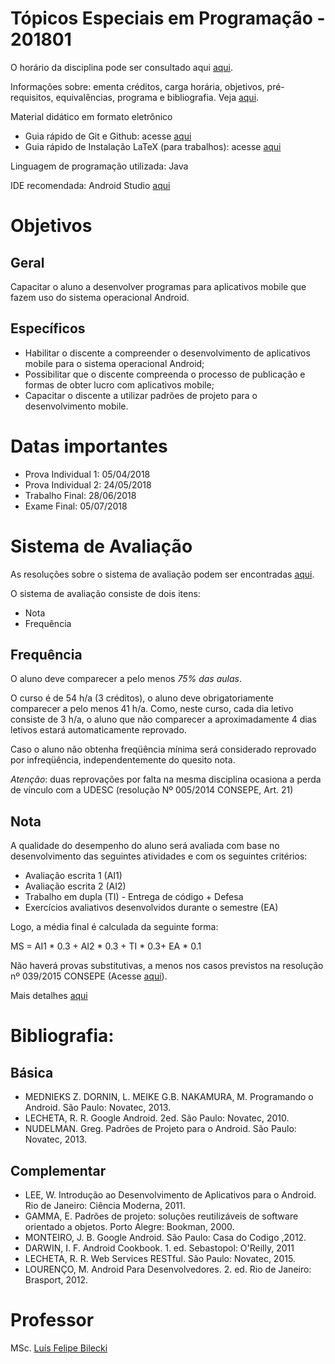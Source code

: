 # Tópicos Especiais em Programação - 201801

O horário da disciplina pode ser consultado aqui [aqui](http://www.ceplan.udesc.br/arquivos/id_submenu/768/horario_2018_1.pdf).

Informações sobre: ementa créditos, carga horária, objetivos, pré-requisitos, equivalências, programa e bibliografia. Veja [aqui](http://www.ceplan.udesc.br/?id=757).

Material didático em formato eletrônico
- Guia rápido de Git e Github: acesse [aqui](https://tableless.com.br/tudo-que-voce-queria-saber-sobre-git-e-github-mas-tinha-vergonha-de-perguntar/)
- Guia rápido de Instalação LaTeX (para trabalhos): acesse [aqui](http://www.ceplan.udesc.br/arquivos/id_submenu/499/instalacao_miktex_texstudio_w.pdf)

Linguagem de programação utilizada: Java

IDE recomendada: Android Studio [aqui](https://developer.android.com/studio/index.html?hl=pt-br)

# Objetivos
## Geral 

Capacitar o aluno a desenvolver programas para aplicativos mobile que fazem uso do sistema operacional Android.

## Específicos

- Habilitar o discente a compreender o desenvolvimento de aplicativos mobile para o sistema operacional Android;
- Possibilitar que o discente compreenda o processo de publicação e formas de obter lucro com aplicativos mobile;
- Capacitar o discente a utilizar padrões de projeto para o desenvolvimento mobile.

# Datas importantes
- Prova Individual 1: 05/04/2018
- Prova Individual 2: 24/05/2018
- Trabalho Final: 28/06/2018
- Exame Final: 05/07/2018

# Sistema de Avaliação

As resoluções sobre o sistema de avaliação podem ser encontradas [aqui](http://www.ceplan.udesc.br/?id=168).

O sistema de avaliação consiste de dois itens:
- Nota
- Frequência

## Frequência 

O aluno deve comparecer a pelo menos *75% das aulas*.

O curso é de 54 h/a (3 créditos), o aluno deve obrigatoriamente comparecer a pelo menos 41 h/a. Como, neste curso, cada dia letivo consiste de 3 h/a, o aluno que não comparecer a aproximadamente 4 dias letivos estará automaticamente reprovado.

Caso o aluno não obtenha freqüência mínima será considerado reprovado por infreqüência, independentemente do quesito nota. 

*Atenção*: duas reprovações por falta na mesma disciplina ocasiona a perda de vínculo com a UDESC  (resolução Nº 005/2014 CONSEPE, Art. 21) 

## Nota

A qualidade do desempenho do aluno será avaliada com base no desenvolvimento das seguintes atividades e com os seguintes critérios:

- Avaliação escrita 1 (AI1)
- Avaliação escrita 2 (AI2)
- Trabalho em dupla (TI) - Entrega de código + Defesa
- Exercícios avaliativos desenvolvidos durante o semestre (EA)

Logo, a média final é calculada da seguinte forma:

MS = AI1 * 0.3 + AI2 * 0.3 + TI * 0.3+ EA * 0.1

Não haverá provas substitutivas, a menos nos casos previstos na resolução nº 039/2015 CONSEPE (Acesse [aqui](http://www.ceplan.udesc.br/arquivos/id_submenu/168/039_2015_cpe.pdf)).

Mais detalhes [aqui](http://www.ceplan.udesc.br/?id=397)

# Bibliografia:

## Básica

- MEDNIEKS Z. DORNIN, L. MEIKE G.B. NAKAMURA, M. Programando o Android. São Paulo: Novatec, 2013.
- LECHETA, R. R. Google Android. 2ed. São Paulo: Novatec, 2010.
- NUDELMAN. Greg. Padrões de Projeto para o Android. São Paulo: Novatec, 2013.

## Complementar

- LEE, W. Introdução ao Desenvolvimento de Aplicativos para o Android. Rio de Janeiro: Ciência Moderna, 2011.
- GAMMA, E. Padrões de projeto: soluções reutilizáveis de software orientado a objetos. Porto Alegre: Bookman, 2000.
- MONTEIRO, J. B. Google Android. São Paulo: Casa do Codigo ,2012.
- DARWIN, I. F. Android Cookbook. 1. ed. Sebastopol: O'Reilly, 2011
- LECHETA, R. R. Web Services RESTful. São Paulo: Novatec, 2015.
- LOURENÇO, M. Android Para Desenvolvedores. 2. ed. Rio de Janeiro: Brasport, 2012.

# Professor

MSc. [Luís Felipe Bilecki](https://github.com/luisbilecki)